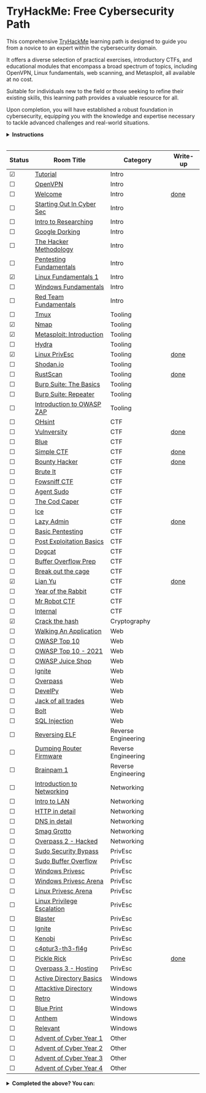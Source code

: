 # TryHackMe: Free Cybersecurity Path

This comprehensive [TryHackMe](https://tryhackme.com) learning path is designed to guide you from a novice to an expert within the cybersecurity domain. 

It offers a diverse selection of practical exercises, introductory CTFs, and educational modules that encompass a broad spectrum of topics, including OpenVPN, Linux fundamentals, web scanning, and Metasploit, all available at no cost.

Suitable for individuals new to the field or those seeking to refine their existing skills, this learning path provides a valuable resource for all.

Upon completion, you will have established a robust foundation in cybersecurity, equipping you with the knowledge and expertise necessary to tackle advanced challenges and real-world situations.

<details>
  <summary>
    <b>Instructions</b>
  </summary>

  You can find instructions on how to use this repository at [INSTRUCTIONS.md](/INSTRUCTIONS.md).
</details>

<br/>

<!-- ☐ -->
<!-- ☑ -->

| Status | Room Title                                                                    | Category            | Write-up                                 |
| ---    | ---                                                                           | ---                 | ---                                      |
| ☑      | [Tutorial](https://tryhackme.com/room/tutorial)                               | Intro               |                                          |
| ☐      | [OpenVPN](https://tryhackme.com/room/openvpn)                                 | Intro               |                                          |
| ☐      | [Welcome](https://tryhackme.com/jr/welcome)                                   | Intro               | [done](write-ups/level1/Welcome)         |
| ☐      | [Starting Out In Cyber Sec](https://tryhackme.com/room/startingoutincybersec) | Intro               |                                          |
| ☐      | [Intro to Researching](https://tryhackme.com/room/introtoresearch)            | Intro               |                                          |
| ☐      | [Google Dorking](https://tryhackme.com/room/googledorking)                    | Intro               |                                          |
| ☐      | [The Hacker Methodology](https://tryhackme.com/room/hackermethodology)        | Intro               |                                          |
| ☐      | [Pentesting Fundamentals](https://tryhackme.com/room/pentestingfundamentals)  | Intro               |                                          |
| ☑      | [Linux Fundamentals 1](https://tryhackme.com/room/linuxfundamentalspart1)     | Intro               |                                          |
| ☐      | [Windows Fundamentals](https://tryhackme.com/module/windows-fundamentals)     | Intro               |                                          |
| ☐      | [Red Team Fundamentals](https://tryhackme.com/room/redteamfundamentals)       | Intro               |                                          |
| ☐      | [Tmux](https://tryhackme.com/room/rptmux)                                     | Tooling             |                                          |
| ☑      | [Nmap](https://tryhackme.com/room/furthernmap)                                | Tooling             |                                          |
| ☑      | [Metasploit: Introduction](https://tryhackme.com/room/metasploitintro)        | Tooling             |                                          |
| ☐      | [Hydra](https://tryhackme.com/room/hydra)                                     | Tooling             |                                          |
| ☑      | [Linux PrivEsc](https://tryhackme.com/room/linuxprivesc)                      | Tooling             | [done](write-ups/level2/Linux%20PrivEsc) |
| ☐      | [Shodan.io](https://tryhackme.com/room/shodan)                                | Tooling             |                                          |
| ☐      | [RustScan](https://tryhackme.com/room/rustscan)                               | Tooling             | [done](write-ups/level2/RustScan)        |
| ☐      | [Burp Suite: The Basics](https://tryhackme.com/room/burpsuitebasics)          | Tooling             |                                          |
| ☐      | [Burp Suite: Repeater](https://tryhackme.com/room/burpsuiterepeater)          | Tooling             |                                          |
| ☐      | [Introduction to OWASP ZAP](https://tryhackme.com/room/learnowaspzap)         | Tooling             |                                          |
| ☐      | [OHsint](https://tryhackme.com/room/ohsint)                                   | CTF                 |                                          |
| ☐      | [Vulnversity](https://tryhackme.com/room/vulnversity)                         | CTF                 | [done](write-ups/level2/Vulnversity)     |
| ☐      | [Blue](https://tryhackme.com/room/blue)                                       | CTF                 |                                          |
| ☐      | [Simple CTF](https://tryhackme.com/room/easyctf)                              | CTF                 | [done](write-ups/level2/Simple%20CTF)    |
| ☐      | [Bounty Hacker](https://tryhackme.com/room/cowboyhacker)                      | CTF                 | [done](write-ups/level2/Bounty%20Hacker) |
| ☐      | [Brute It](https://tryhackme.com/room/bruteit)                                | CTF                 |                                          |
| ☐      | [Fowsniff CTF](https://tryhackme.com/room/ctf)                                | CTF                 |                                          |
| ☐      | [Agent Sudo](https://tryhackme.com/room/agentsudoctf)                         | CTF                 |                                          |
| ☐      | [The Cod Caper](https://tryhackme.com/room/thecodcaper)                       | CTF                 |                                          |
| ☐      | [Ice](https://tryhackme.com/room/ice)                                         | CTF                 |                                          |
| ☐      | [Lazy Admin](https://tryhackme.com/room/lazyadmin)                            | CTF                 | [done](write-ups/level3/Lazy%20Admin)    |
| ☐      | [Basic Pentesting](https://tryhackme.com/room/basicpentestingjt)              | CTF                 |                                          |
| ☐      | [Post Exploitation Basics](https://tryhackme.com/room/postexploit)            | CTF                 |                                          |
| ☐      | [Dogcat](https://tryhackme.com/room/dogcat)                                   | CTF                 |                                          |
| ☐      | [Buffer Overflow Prep](https://tryhackme.com/room/bufferoverflowprep)         | CTF                 |                                          |
| ☐      | [Break out the cage](https://tryhackme.com/room/breakoutthecage1)             | CTF                 |                                          |
| ☑      | [Lian Yu](https://tryhackme.com/room/lianyu)                                  | CTF                 | [done](write-ups/level8/Lian%20Yu)       |
| ☐      | [Year of the Rabbit](https://tryhackme.com/room/yearoftherabbit)              | CTF                 |                                          |
| ☐      | [Mr Robot CTF](https://tryhackme.com/room/mrrobot)                            | CTF                 |                                          |
| ☐      | [Internal](https://tryhackme.com/room/internal)                               | CTF                 |                                          |
| ☑      | [Crack the hash](https://tryhackme.com/room/crackthehash)                     | Cryptography        |                                          |
| ☐      | [Walking An Application](https://tryhackme.com/room/walkinganapplication)     | Web                 |                                          |
| ☐      | [OWASP Top 10](https://tryhackme.com/room/owasptop10)                         | Web                 |                                          |
| ☐      | [OWASP Top 10 - 2021](https://tryhackme.com/room/owasptop102021)              | Web                 |                                          |
| ☐      | [OWASP Juice Shop](https://tryhackme.com/room/owaspjuiceshop)                 | Web                 |                                          |
| ☐      | [Ignite](https://tryhackme.com/room/ignite)                                   | Web                 |                                          |
| ☐      | [Overpass](https://tryhackme.com/room/overpass)                               | Web                 |                                          |
| ☐      | [DevelPy](https://tryhackme.com/room/bsidesgtdevelpy)                         | Web                 |                                          |
| ☐      | [Jack of all trades](https://tryhackme.com/room/jackofalltrades)              | Web                 |                                          |
| ☐      | [Bolt](https://tryhackme.com/room/bolt)                                       | Web                 |                                          |
| ☐      | [SQL Injection](https://tryhackme.com/room/sqlinjectionlm)                    | Web                 |                                          |
| ☐      | [Reversing ELF](https://tryhackme.com/room/reverselfiles)                     | Reverse Engineering |                                          |
| ☐      | [Dumping Router Firmware](https://tryhackme.com/room/rfirmware)               | Reverse Engineering |                                          |
| ☐      | [Brainpam 1](https://tryhackme.com/room/brainpan)                             | Reverse Engineering |                                          |
| ☐      | [Introduction to Networking](https://tryhackme.com/room/introtonetworking)    | Networking          |                                          |
| ☐      | [Intro to LAN](https://tryhackme.com/room/introtolan)                         | Networking          |                                          |
| ☐      | [HTTP in detail](https://tryhackme.com/room/httpindetail)                     | Networking          |                                          |
| ☐      | [DNS in detail](https://tryhackme.com/room/dnsindetail)                       | Networking          |                                          |
| ☐      | [Smag Grotto](https://tryhackme.com/room/smaggrotto)                          | Networking          |                                          |
| ☐      | [Overpass 2 - Hacked](https://tryhackme.com/room/overpass2hacked)             | Networking          |                                          |
| ☐      | [Sudo Security Bypass](https://tryhackme.com/room/sudovulnsbypass)            | PrivEsc             |                                          |
| ☐      | [Sudo Buffer Overflow](https://tryhackme.com/room/sudovulnsbof)               | PrivEsc             |                                          |
| ☐      | [Windows Privesc](https://tryhackme.com/room/windows10privesc)                | PrivEsc             |                                          |
| ☐      | [Windows Privesc Arena](https://tryhackme.com/room/windowsprivescarena)       | PrivEsc             |                                          |
| ☐      | [Linux Privesc Arena](https://tryhackme.com/room/linuxprivescarena)           | PrivEsc             |                                          |
| ☐      | [Linux Privilege Escalation](https://tryhackme.com/room/linprivesc)           | PrivEsc             |                                          |
| ☐      | [Blaster](https://tryhackme.com/room/blaster)                                 | PrivEsc             |                                          |
| ☐      | [Ignite](https://tryhackme.com/room/ignite)                                   | PrivEsc             |                                          |
| ☐      | [Kenobi](https://tryhackme.com/room/kenobi)                                   | PrivEsc             |                                          |
| ☐      | [c4ptur3-th3-fl4g](https://tryhackme.com/room/c4ptur3th3fl4g)                 | PrivEsc             |                                          |
| ☐      | [Pickle Rick](https://tryhackme.com/room/picklerick)                          | PrivEsc             | [done](write-ups/level7/Pickle%20Rick)   |
| ☐      | [Overpass 3 - Hosting](https://tryhackme.com/room/overpass3hosting)           | PrivEsc             |                                          |
| ☐      | [Active Directory Basics](https://tryhackme.com/room/winadbasics)             | Windows             |                                          |
| ☐      | [Attacktive Directory](https://tryhackme.com/room/attacktivedirectory)        | Windows             |                                          |
| ☐      | [Retro](https://tryhackme.com/room/retro)                                     | Windows             |                                          |
| ☐      | [Blue Print](https://tryhackme.com/room/blueprint)                            | Windows             |                                          |
| ☐      | [Anthem](https://tryhackme.com/room/anthem)                                   | Windows             |                                          |
| ☐      | [Relevant](https://tryhackme.com/room/relevant)                               | Windows             |                                          |
| ☐      | [Advent of Cyber Year 1](https://tryhackme.com/room/25daysofchristmas)        | Other               |                                          |
| ☐      | [Advent of Cyber Year 2](https://tryhackme.com/room/adventofcyber2)           | Other               |                                          |
| ☐      | [Advent of Cyber Year 3](https://tryhackme.com/room/adventofcyber3)           | Other               |                                          |
| ☐      | [Advent of Cyber Year 4](https://tryhackme.com/room/adventofcyber4)           | Other               |                                          |

<!-- Rooms that where made private: -->
<!-- | ☐      | [Principles of Security](https://tryhackme.com/room/principlesofsecurity)| Intro               |                                          | -->
<!-- | ☐      | [Crash Course Pentesting](https://tryhackme.com/room/ccpentesting)       | Intro               |                                          | -->
<!-- | ☐      | [Sublist3r](https://tryhackme.com/room/rpsublist3r)                      | Tooling             |                                          | -->
<!-- | ☐      | [Web Scanning](https://tryhackme.com/room/rpwebscanning)                 | Tooling             |                                          | -->
<!-- | ☐      | [Intro to x86 64](https://tryhackme.com/room/introtox8664)               | Reverse Engineering |                                          | -->
<!-- | ☐      | [CC Ghidra](https://tryhackme.com/room/ccghidra)                         | Reverse Engineering |                                          | -->
<!-- | ☐      | [CC Radare2](https://tryhackme.com/room/ccradare2)                       | Reverse Engineering |                                          | -->
<!-- | ☐      | [CC Steganography](https://tryhackme.com/room/ccstego)                   | Reverse Engineering |                                          | -->
<!-- | ☐      | [Reverse Engineering](https://tryhackme.com/room/reverseengineering)     | Reverse Engineering |                                          | -->

<details>
  <summary>
    <b>Completed the above? You can:</b>
  </summary>

  - Subscribe to TryHackMe to get paths featuring subscriber-only rooms, use my [referral link](https://tryhackme.com/signup?referrer=6291c8b35002ba0050e92637) to get a ***5$*** discount!
  - New challenge rooms are released weekly, have a go at them before the write-ups come out!
  - Create your challenge rooms for TryHackMe.
  - Join the TryHackMe King of the Hill (KOTH) challenges, check out my [KOTH toolkit repository](https://github.com/migueltc13/KoTH-Tools), for a collection of tools and scripts to help you win.
  - Sign up to other platforms such as [CTF time](https://ctftime.org/) and take part in competitive CTFs.
</details>
